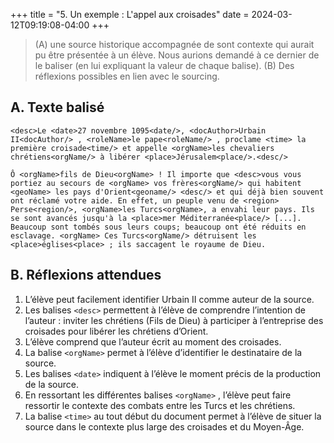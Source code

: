 +++
title = "5. Un exemple : L'appel aux croisades"
date = 2024-03-12T09:19:08-04:00
+++

> (A) une source historique accompagnée de sont contexte qui aurait pu être présentée à un élève. Nous aurions demandé à ce dernier de le baliser (en lui expliquant la valeur de chaque balise). (B) Des réflexions possibles en lien avec le sourcing.

## A. Texte balisé

```
<desc>Le <date>27 novembre 1095<date/>, <docAuthor>Urbain II<docAuthor/> , <roleName>le pape<roleName/> , proclame <time> la première croisade<time/> et appelle <orgName>les chevaliers chrétiens<orgName/> à libérer <place>Jérusalem<place/>.<desc/> 

Ô <orgName>fils de Dieu<orgName> ! Il importe que <desc>vous vous portiez au secours de <orgName> vos frères<orgName/> qui habitent <geoName> les pays d'Orient<geoname/> <desc/> et qui déjà bien souvent ont réclamé votre aide. En effet, un peuple venu de <region> Perse<region/>, <orgName>les Turcs<orgName>, a envahi leur pays. Ils se sont avancés jusqu'à la <place>mer Méditerranée<place/> [...]. Beaucoup sont tombés sous leurs coups; beaucoup ont été réduits en esclavage. <orgName> Ces Turcs<orgName/> détruisent les <place>églises<place> ; ils saccagent le royaume de Dieu.
```

## B. Réflexions attendues

1. L’élève peut facilement identifier Urbain II comme auteur de la source. 
2. Les balises ```<desc>``` permettent à l’élève de comprendre l’intention de l’auteur : inviter les chrétiens (Fils de Dieu) à participer à l’entreprise des croisades pour libérer les chrétiens d’Orient.
3. L’élève comprend que l’auteur écrit au moment des croisades.
4. La balise ```<orgName>``` permet à l’élève d’identifier le destinataire de la source.
5. Les balises ```<date>``` indiquent à l’élève le moment précis de la production de la source.
6. En ressortant les différentes balises ```<orgName>``` , l’élève peut faire ressortir le contexte des combats entre les Turcs et les chrétiens.
7. La balise ```<time>``` au tout début du document permet à l’élève de situer la source dans le contexte plus large des croisades et du
Moyen-Âge.
